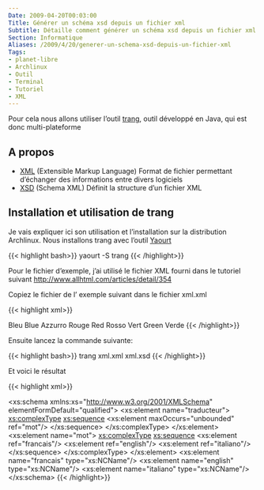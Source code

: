 ```yaml
---
Date: 2009-04-20T00:03:00
Title: Générer un schéma xsd depuis un fichier xml
Subtitle: Détaille comment générer un schéma xsd depuis un fichier xml
Section: Informatique
Aliases: /2009/4/20/generer-un-schema-xsd-depuis-un-fichier-xml
Tags:
- planet-libre
- Archlinux
- Outil
- Terminal
- Tutoriel
- XML
---
```



Pour cela nous allons utiliser l’outil
[trang](Générer%20un%20schéma%20xsd%20depuis%20un%20fichier%20xml),
outil développé en Java, qui est donc multi-plateforme

A propos
--------

-   [XML](XSD%20(Schema%20XML)%20Définit%20la%20structure%20d’un%20fichier%20XML)
    (Extensible Markup Language) Format de fichier permettant d’échanger
    des informations entre divers logiciels
-   [XSD](http://fr.wikipedia.org/wiki/XML_Schema) (Schema XML) Définit
    la structure d’un fichier XML

Installation et utilisation de trang
------------------------------------

Je vais expliquer ici son utilisation et l’installation sur la
distribution Archlinux. Nous installons trang avec l’outil
[Yaourt](http://archlinux.fr/yaourt)

{{< highlight bash>}}
yaourt -S trang
{{< /highlight>}}

Pour le fichier d’exemple, j’ai utilisé le fichier XML fourni dans le
tutoriel suivant <http://www.allhtml.com/articles/detail/354>

Copiez le fichier de l’ exemple suivant dans le fichier xml.xml

{{< highlight xml>}}
<?xml version="1.0"?>
<!-- Exemple issu du site  http://www.allhtml.com/articles/detail/354 -->
<traducteur>
  <mot>
    <francais>Bleu</francais>
    <english>Blue</english>
    <italiano>Azzurro</italiano>
  </mot>
  <mot>
    <francais>Rouge</francais>
    <english>Red</english>
    <italiano>Rosso</italiano>
  </mot>
  <mot>
    <francais>Vert</francais>
    <english>Green</english>
    <italiano>Verde</italiano>
  </mot>
</traducteur>
{{< /highlight>}}

Ensuite lancez la commande suivante:

{{< highlight bash>}}
trang xml.xml xml.xsd
{{< /highlight>}}

Et voici le résultat

{{< highlight xml>}}
<?xml version="1.0" encoding="UTF-8"?>
  <xs:schema xmlns:xs="http://www.w3.org/2001/XMLSchema" elementFormDefault="qualified">
  <xs:element name="traducteur">
    <xs:complexType>
      <xs:sequence>
        <xs:element maxOccurs="unbounded" ref="mot"/>
      </xs:sequence>
    </xs:complexType>
  </xs:element>
  <xs:element name="mot">
    <xs:complexType>
      <xs:sequence>
        <xs:element ref="francais"/>
        <xs:element ref="english"/>
        <xs:element ref="italiano"/>
      </xs:sequence>
    </xs:complexType>
  </xs:element>
  <xs:element name="francais" type="xs:NCName"/>
  <xs:element name="english" type="xs:NCName"/>
  <xs:element name="italiano" type="xs:NCName"/>
</xs:schema>
{{< /highlight>}}
